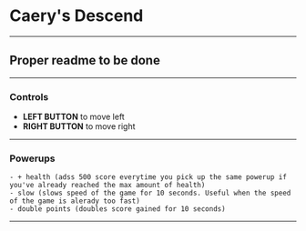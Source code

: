 # Caery's Descend

---
## Proper **readme** to be done
---
### Controls
- **LEFT BUTTON** to move left
- **RIGHT BUTTON** to move right
---
### Powerups
```
- + health (adss 500 score everytime you pick up the same powerup if you've already reached the max amount of health)
- slow (slows speed of the game for 10 seconds. Useful when the speed of the game is alerady too fast)
- double points (doubles score gained for 10 seconds)
```
---

